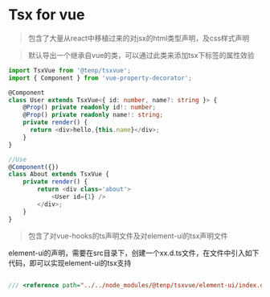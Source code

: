 # Tsx for vue

> 包含了大量从react中移植过来的对jsx的html类型声明，及css样式声明

> 默认导出一个继承自vue的类，可以通过此类来添加tsx下标签的属性效验

```typescript
import TsxVue from '@tenp/tsxvue';
import { Component } from 'vue-property-decorator';

@Component
class User extends TsxVue<{ id: number, name?: string }> {
    @Prop() private readonly id!: number;
    @Prop() private readonly name!: string;
    private render() {
      return <div>hello,{this.name}</div>;
    }
}

//Use
@Component({})
class About extends TsxVue {
    private render() {
        return <div class='about'>
            <User id={1} />
        </div>;
    }
}

```
> 包含了对vue-hooks的ts声明文件及对element-ui的tsx声明文件

element-ui的声明，需要在src目录下，创建一个xx.d.ts文件，在文件中引入如下代码，即可以实现element-ui的tsx支持
```typescript

/// <reference path="../../node_modules/@tenp/tsxvue/element-ui/index.d.ts" />

```

